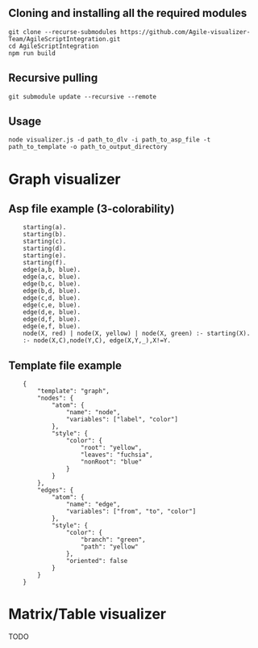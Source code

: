 
## Cloning and installing all the required modules
    git clone --recurse-submodules https://github.com/Agile-visualizer-Team/AgileScriptIntegration.git
    cd AgileScriptIntegration
    npm run build

## Recursive pulling
    git submodule update --recursive --remote

## Usage
    node visualizer.js -d path_to_dlv -i path_to_asp_file -t path_to_template -o path_to_output_directory
    
# Graph visualizer
## Asp file example (3-colorability)
        starting(a).
        starting(b).
        starting(c).
        starting(d).
        starting(e).
        starting(f).
        edge(a,b, blue).
        edge(a,c, blue).
        edge(b,c, blue).
        edge(b,d, blue).
        edge(c,d, blue).
        edge(c,e, blue).
        edge(d,e, blue).
        edge(d,f, blue).
        edge(e,f, blue).
        node(X, red) | node(X, yellow) | node(X, green) :- starting(X).
        :- node(X,C),node(Y,C), edge(X,Y,_),X!=Y.
## Template file example
        {
            "template": "graph",
            "nodes": {
                "atom": {
                    "name": "node",
                    "variables": ["label", "color"]
                },
                "style": {
                    "color": {
                        "root": "yellow",
                        "leaves": "fuchsia",
                        "nonRoot": "blue"
                    }
                }
            },
            "edges": {
                "atom": {
                    "name": "edge",
                    "variables": ["from", "to", "color"]
                },
                "style": {
                    "color": {
                        "branch": "green",
                        "path": "yellow"
                    },
                    "oriented": false
                }
            }
        }
# Matrix/Table visualizer
TODO
